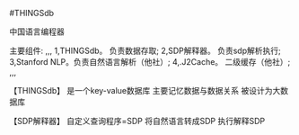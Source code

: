 #THINGSdb

中国语言编程器

主要组件:
,,,
1,THINGSdb。    负责数据存取;
2,SDP解释器。   负责sdp解析执行;
3,Stanford NLP。负责自然语言解析（他社）;
4,.J2Cache。       二级缓存（他社）;
,,,

【THINGSdb】
是一个key-value数据库
主要记忆数据与数据关系
被设计为大数据库

【SDP解释器】
自定义查询程序=SDP
将自然语言转成SDP
执行解释SDP
